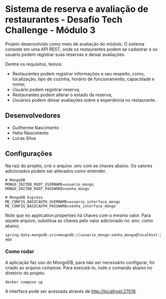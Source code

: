 # Sistema de reserva e avaliação de restaurantes - Desafio Tech Challenge - Módulo 3 

Projeto desenvolvido como meio de avaliação do módulo. O sistema consiste em uma API REST, onde os restaurantes podem se cadastrar e os usuário podem registrar suas reservas e deixar avaliações.

Dentre os requisitos, temos:
* Restaurantes podem registrar informações a seu respeito, como, localização, tipo de cozinha, horário de funcionamento, capacidade e nome;
* Usuário podem registrar reserva;
* Restaurantes podem alterar o estado da reserva;
* Usuários podem deixar avaliações sobre a experiência no restaurante.

## Desenvolvedores

- Guilherme Nascimento
- Helio Nascimento
- Lucas Silva

## Configurações

Na raiz do projeto, crie o arquivo .env com as chaves abaixo. Os valores adicionados podem ser alterados como entender.

    # MongoDB
    MONGO_INITDB_ROOT_USERNAME=usuario_mongo
    MONGO_INITDB_ROOT_PASSWORD=senha_mongo

    # MongoDB Express
    ME_CONFIG_BASICAUTH_USERNAME=usuario_interface_mongo
    ME_CONFIG_BASICAUTH_PASSWORD=senha_interface_mongo

Note que no application.properties há chaves com o mesmo valor. Para aquele arquivo, substitua as chaves pelo valor adicionado no .env, como abaixo.

    spring.data.mongodb.uri=mongodb://usuario_mongo:senha_mongo@localhost:27017/restaurant-app

### Como rodar

A aplicação faz uso do MongoDB, para não ser necessário configurar, foi criado ao arquivo compose. Para executá-lo, rode o comando abaixo no diretório do projeto.

    docker compose up

A interface pode ser acessada através de [http://localhost:27018](http://localhost:27018).
